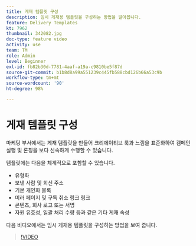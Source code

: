 ```yaml
---
title: 게재 템플릿 구성
description: 임시 게재용 템플릿을 구성하는 방법을 알아봅니다.
feature: Delivery Templates
kt: 7962
thumbnail: 342082.jpg
doc-type: feature video
activity: use
team: TM
role: Admin
level: Beginner
exl-id: fb82b30d-7781-4aaf-a19a-c9810be5f87d
source-git-commit: b1b8d8a99a551239c445fb588cbd126b66a53c9b
workflow-type: tm+mt
source-wordcount: '90'
ht-degree: 98%

---
```


# 게재 템플릿 구성

마케팅 부서에서는 게재 템플릿을 만들어 크리에이티브 룩과 느낌을 표준화하여 캠페인 실행 및 론칭을 보다 신속하게 수행할 수 있습니다.

템플릿에는 다음을 체계적으로 포함할 수 있습니다.

* 유형화
* 보낸 사람 및 회신 주소
* 기본 개인화 블록
* 미러 페이지 및 구독 취소 링크 링크
* 콘텐츠, 회사 로고 또는 서명
* 자원 유효성, 일괄 처리 수량 등과 같은 기타 게재 속성

다음 비디오에서는 임시 게재용 템플릿을 구성하는 방법을 보여 줍니다.

>[!VIDEO](https://video.tv.adobe.com/v/342082?quality=12&learn=on)
